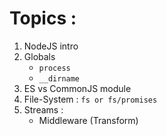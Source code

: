 # Topics :

1. NodeJS intro
2. Globals
    - `process`
    - `__dirname`
3. ES vs CommonJS module
4. File-System : `fs or fs/promises`
5. Streams :
    - Middleware (Transform)
